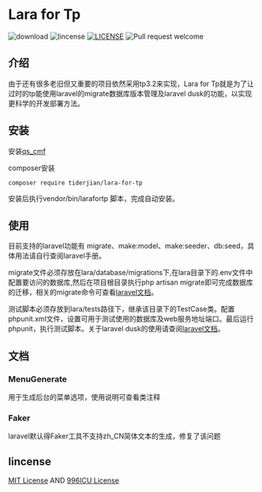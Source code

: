 # Lara for Tp

![download](https://img.shields.io/packagist/dt/tiderjian/lara-for-tp.svg?style=flat-square)
![lincense](https://img.shields.io/badge/license-MIT-blue.svg?style=flat-square)
[![LICENSE](https://img.shields.io/badge/license-Anti%20996-blue.svg)](https://github.com/996icu/996.ICU/blob/master/LICENSE)
![Pull request welcome](https://img.shields.io/badge/pr-welcome-green.svg?style=flat-square)

## 介绍
由于还有很多老旧但又重要的项目依然采用tp3.2来实现，Lara for Tp就是为了让过时的tp能使用laravel的migrate数据库版本管理及laravel dusk的功能，以实现更科学的开发部署方法。
   

## 安装
安装[qs_cmf](https://github.com/tiderjian/qs_cmf)

composer安装
```
composer require tiderjian/lara-for-tp
```

安装后执行vendor/bin/larafortp 脚本，完成自动安装。


## 使用
目前支持的laravel功能有 migrate、make:model、make:seeder、db:seed，具体用法请自行查阅laravel手册。

migrate文件必须存放在lara/database/migrations下,在lara目录下的.env文件中配置要访问的数据库,然后在项目根目录执行php artisan migrate即可完成数据库的迁移，相关的migrate命令可查看[laravel文档](https://learnku.com/docs/laravel/5.8/migrations/3928)。

测试脚本必须存放到lara/tests路径下，继承该目录下的TestCase类。配置phpunit.xml文件，设置可用于测试使用的数据库及web服务地址端口。最后运行phpunit，执行测试脚本。关于laravel dusk的使用请查阅[laravel文档](https://learnku.com/docs/laravel/5.8/dusk/3943)。

## 文档
### MenuGenerate
用于生成后台的菜单选项，使用说明可查看类注释

### Faker
laravel默认得Faker工具不支持zh_CN简体文本的生成，修复了该问题

## lincense
[MIT License](https://github.com/tiderjian/lara-for-tp/blob/master/LICENSE.MIT) AND [996ICU License](https://github.com/tiderjian/lara-for-tp/blob/master/LICENSE.996ICU)
